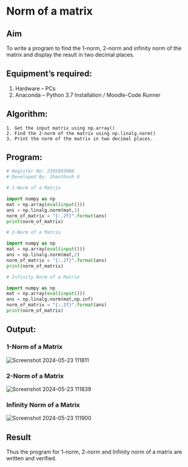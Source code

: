 # Norm of a matrix

## Aim
To write a program to find the 1-norm, 2-norm and infinity norm of the matrix and display the result in two decimal places.
## Equipment’s required:
1.	Hardware – PCs
2.	Anaconda – Python 3.7 Installation / Moodle-Code Runner
## Algorithm:
	1. Get the input matrix using np.array()   
    2. Find the 2-norm of the matrix using np.linalg.norm()
	3. Print the norm of the matrix in two decimal places.
## Program:
```Python
# Register No: 2305003008
# Developed By: Shanthosh G

# 1-Norm of a Matrix

import numpy as np
mat = np.array(eval(input()))
ans = np.linalg.norm(mat,1)
norm_of_matrix = "{:.2f}".format(ans)
print(norm_of_matrix)

# 2-Norm of a Matrix

import numpy as np
mat = np.array(eval(input()))
ans = np.linalg.norm(mat,2)
norm_of_matrix = "{:.2f}".format(ans)
print(norm_of_matrix)

# Infinity Norm of a Matrix

import numpy as np
mat = np.array(eval(input()))
ans = np.linalg.norm(mat,np.inf)
norm_of_matrix = "{:.2f}".format(ans)
print(norm_of_matrix)

```
## Output:
### 1-Norm of a Matrix
![Screenshot 2024-05-23 111811](https://github.com/shanthosh397/Norm-of-a-matrix/assets/153431200/dbbac8c6-88e6-46a4-b4da-537eae7549a3)

### 2-Norm of a Matrix
![Screenshot 2024-05-23 111839](https://github.com/shanthosh397/Norm-of-a-matrix/assets/153431200/b165f19b-94ef-486f-bea3-f1706d848f0b)

### Infinity Norm of a Matrix
![Screenshot 2024-05-23 111900](https://github.com/shanthosh397/Norm-of-a-matrix/assets/153431200/d029d2fd-fdb2-4264-a14c-ce9abdece149)

## Result
Thus the program for 1-norm, 2-norm and Infinity norm of a matrix are written and verified.
